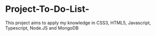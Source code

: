 # Project-To-Do-List-
This project aims to apply my knowledge in CSS3, HTML5, Javascript, Typescript, Node.JS and MongoDB

